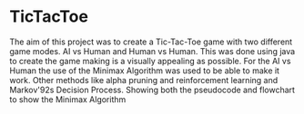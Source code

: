 # TicTacToe

The aim of this project was to create a Tic-Tac-Toe game with two different game modes. AI vs Human and Human vs Human. This was done using java to create the game making is a visually appealing as possible. For the AI vs Human the use of the Minimax Algorithm was used to be able to make it work. Other methods like alpha pruning and reinforcement learning and Markov\'92s Decision Process. Showing both the pseudocode and flowchart to show the Minimax Algorithm
